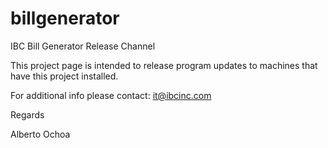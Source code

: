 # billgenerator
IBC Bill Generator Release Channel

This project page is intended to release program updates to machines that have this project installed.

For additional info please contact: it@ibcinc.com

Regards

Alberto Ochoa
